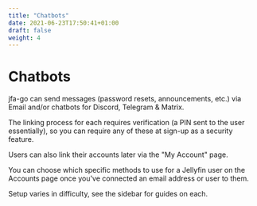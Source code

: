 ```yaml
---
title: "Chatbots"
date: 2021-06-23T17:50:41+01:00
draft: false
weight: 4
---
```


# Chatbots

jfa-go can send messages (password resets, announcements, etc.) via Email and/or chatbots for Discord, Telegram & Matrix.

The linking process for each requires verification (a PIN sent to the user essentially), so you can require any of these at sign-up as a security feature.

Users can also link their accounts later via the "My Account" page.

You can choose which specific methods to use for a Jellyfin user on the Accounts page once you've connected an email address or user to them.

Setup varies in difficulty, see the sidebar for guides on each.
